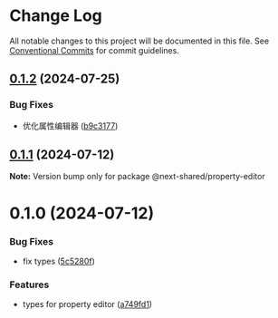 # Change Log

All notable changes to this project will be documented in this file.
See [Conventional Commits](https://conventionalcommits.org) for commit guidelines.

## [0.1.2](https://github.com/easyops-cn/next-bricks/compare/@next-shared/property-editor@0.1.1...@next-shared/property-editor@0.1.2) (2024-07-25)


### Bug Fixes

* 优化属性编辑器 ([b9c3177](https://github.com/easyops-cn/next-bricks/commit/b9c31778bb7d343a839de5075605e684fc65456f))





## [0.1.1](https://github.com/easyops-cn/next-bricks/compare/@next-shared/property-editor@0.1.0...@next-shared/property-editor@0.1.1) (2024-07-12)

**Note:** Version bump only for package @next-shared/property-editor

# 0.1.0 (2024-07-12)

### Bug Fixes

- fix types ([5c5280f](https://github.com/easyops-cn/next-bricks/commit/5c5280f73d344e446f7317860b324ae982b78944))

### Features

- types for property editor ([a749fd1](https://github.com/easyops-cn/next-bricks/commit/a749fd16efeb5f9a749141a76a0e3aa46d241fde))
